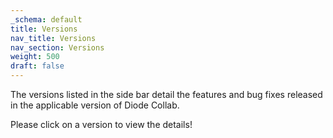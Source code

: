 ```yaml
---
_schema: default
title: Versions
nav_title: Versions
nav_section: Versions
weight: 500
draft: false
---
```

The versions listed in the side bar detail the features and bug fixes released in the applicable version of Diode Collab.

Please click on a version to view the details!